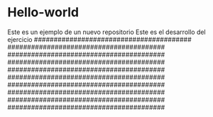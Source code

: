 # Hello-world
Este es un ejemplo de un nuevo repositorio
Este es el desarrollo del ejercicio
########################################
########################################
########################################
########################################
########################################
########################################
########################################
########################################
########################################
########################################
